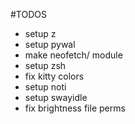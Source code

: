 #TODOS

- setup z
- setup pywal
- make neofetch/ module
- setup zsh
- fix kitty colors
- setup noti
- setup swayidle
- fix brightness file perms


